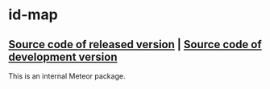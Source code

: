 # id-map
[Source code of released version](https://github.com/meteor/meteor/tree/master/packages/id-map) | [Source code of development version](https://github.com/meteor/meteor/tree/master/packages/id-map)
---

This is an internal Meteor package.